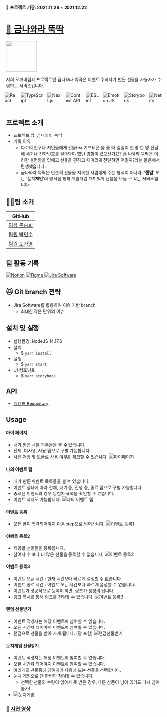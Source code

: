 #### :calendar: 프로젝트 기간: 2021.11.26 ~ 2021.12.22

# [🔗 금나와라 뚝딱](https://gold-dduck.netlify.app/)

<img src="https://i.imgur.com/mBsrYSY.png" height= '100px'/>

 저희 도깨비팀의 프로젝트인 금나와라 뚝딱은 이벤트 주최자가 만든 선물을 사용자가 수령하는 서비스입니다.

<div style="display: flex; justify-content: center">
<img alt="React" src ="https://img.shields.io/badge/React-61DAFB.svg?&style=for-the-badge&logo=React&logoColor=white"/> &emsp;
<img alt="TypeScript" src ="https://img.shields.io/badge/TypeScript-3178C6.svg?&style=for-the-badge&logo=TypeScript&logoColor=white"/> &emsp;
<img alt="Next.js"src="https://img.shields.io/badge/Next.js-000000.svg?&style=for-the-badge&logo=TypeScript&logoColor=white"/> &emsp;
<img alt="Context API" src ="https://img.shields.io/badge/Context API-4dd0e1.svg?&style=for-the-badge&logo=React&logoColor=white"/> &emsp;
<img alt="ESLint" src ="https://img.shields.io/badge/ESLint-4B32C3.svg?&style=for-the-badge&logo=ESLint&logoColor=white"/> &emsp;
<br>
<img alt="Emotion JS" src ="https://img.shields.io/badge/Emotion-af8eb5.svg?&style=for-the-badge&logo=Emotion JS&logoColor=white"/> &emsp;
<img alt="Storybook" src ="https://img.shields.io/badge/Storybook-FF4785.svg?&style=for-the-badge&logo=Storybook&logoColor=white"/> &emsp;
<img alt="Netlify" src ="https://img.shields.io/badge/Netlify-00C7B7.svg?&style=for-the-badge&logo=Netlify&logoColor=white"/>
</div>


<br>

## 프로젝트 소개
- 프로젝트 명: 금나와라 뚝딱
- 기획 이유
  - 다수의 친구나 지인들에게 선물(ex 기프티콘)을 줄 때 일일이 한 명 한 명 전달해 주거나 전화번호를 물어봐야 했던 경험이 있으신가요? 금 나와라 뚝딱은 이러한 불편함을 없애고 선물을 편하고 재미있게 전달하면 어떨까?라는 물음에서 탄생했습니다.
  - 금나와라 뚝딱은 단순히 선물을 지목한 사람에게 주는 형식이 아니라, ‘**랜덤**’ 또는 ‘**눈치게임**’의 방식을 통해 게임처럼 재미있게 선물을 나눌 수 있는 서비스입니다.
  
## 👨‍💻팀 소개
| GitHub | 
| -------- |
| [팀장 문승희](https://github.com/Muntari29)| 
| [팀원 박민수](https://github.com/minsu-zip)|
| [팀원 도가영](https://github.com/young-d)|

## 팀 활동 기록
<a href="https://flawless-oxygen-0b4.notion.site/79389e0ddede49c8a473c427878969e4"><img alt="Notion" src ="https://img.shields.io/badge/Notion-ffffff.svg?&style=for-the-badge&logo=Notion&logoColor=black"/></a>
<a href="https://www.figma.com/file/FBKXfPFNdaUBmJOHv91l9I/%EA%B8%88%EB%82%98%EC%99%80%EB%9D%BC-%EB%9A%9D%EB%94%B1?node-id=233%3A686">
<img alt="Figma" src ="https://img.shields.io/badge/Figma-F24E1E.svg?&style=for-the-badge&logo=Figma&logoColor=white"/> 
</a>
<a href="https://maenguin.atlassian.net/jira/software/c/projects/GD/boards/6/backlog?issueLimit=100">
<img alt="Jira Software" src ="https://img.shields.io/badge/Jira Software-0052CC.svg?&style=for-the-badge&logo=Jira Software&logoColor=white"/> 
</a>

## 🐱 Git branch 전략
- Jira Software를 활용하여 이슈 기반 branch
  - 최대한 작은 단위의 이슈 

## 설치 및 실행
- 실행환경: NodeJS 14.17.6
- 설치
  - $ ```yarn install```<br>
- 실행
  - $ ```yarn start```
- UI 컴포넌트
  - $ ```yarn storybook ```


## API
- [백엔드 Repository](https://github.com/prgrms-web-devcourse/Team_DOKEV_GOLDDDUCK_BE)

## Usage

#### 마이 페이지
- 내가 받은 선물 목록들을 볼 수 있습니다.
- 전체, 미사용, 사용 탭으로 구별 가능합니다.
- 사진 저장 및 토글로 사용 여부를 체크할 수 있습니다.
![마이페이지](https://i.imgur.com/d0KG3tN.gif)

#### 나의 이벤트 탭
- 내가 만든 이벤트 목록들을 볼 수 있습니다.
- 이벤트 상태에 따라 전체, 대기 중, 진행 중, 종료 탭으로 구별 가능합니다.
- 종료된 이벤트의 경우 당첨자 목록을 확인할 수 있습니다.
- 이벤트 삭제도 가능합니다.
![나의 이벤트 탭](https://user-images.githubusercontent.com/52727782/147095579-39ba15ee-6159-413e-9eb0-cfbcbf732dee.gif)

#### 이벤트 등록
- 모든 폼이 입력되어야지 다음 step으로 넘어갑니다.
![이벤트 등록1](https://i.imgur.com/ZsVf61J.gif)

#### 이벤트 등록2
- 제공할 선물들을 등록합니다.
- 참여자 수 보다 더 많은 선물을 등록할 수 없습니다.
![이벤트 등록2](https://i.imgur.com/68NfqJd.gif)

#### 이벤트 등록3
- 이벤트 오픈 시간 : 현재 시간보다 빠르게 설정할 수 없습니다.
- 이벤트 종료 시간 : 이벤트 오픈 시간보다 빠르게 설정할 수 없습니다.
- 이벤트가 성공적으로 등록이 되면, 링크가 생성이 됩니다.
- 링크 복사를 통해 링크를 전달할 수 있습니다.
![이벤트 등록3](https://i.imgur.com/ykL5kxc.gif)

#### 랜덤 선물받기
- 이벤트 작성자는 해당 이벤트에 참여할 수 없습니다.
- 오픈 시간이 되어야지 이벤트에 참여할 수 있습니다.
- 랜덤으로 선물을 받아 가게 됩니다. (꽝 포함)
![랜덤선물받기](https://user-images.githubusercontent.com/52727782/147095150-c2c81936-0841-4faa-ac92-59d207240c86.gif)

#### 눈치게임 선물받기
- 이벤트 작성자는 해당 이벤트에 참여할 수 없습니다.
- 오픈 시간이 되어야지 이벤트에 참여할 수 있습니다.
- 여러개의 선물중에 참여자가 마음에 드는 선물을 선택합니다.
- 눈치 게임으로 단 한번만 참여할 수 있습니다.
  - 선택한 선물의 수량이 없어서 못 받은 경우, 다른 상품이 남아 있어도 다시 참여 불가!
- ![눈치게임](https://user-images.githubusercontent.com/52727782/149651860-f7701283-658c-4766-a465-b9f7dd3bdb79.gif)

### 📃 [시연 영상](https://drive.google.com/file/d/1vDTEiCffnKVNp5GOowVuD8r9RS7-mGk1/view?usp=sharing)
